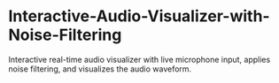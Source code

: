 # Interactive-Audio-Visualizer-with-Noise-Filtering
Interactive real-time audio visualizer with live microphone input, applies noise filtering, and visualizes the audio waveform.
